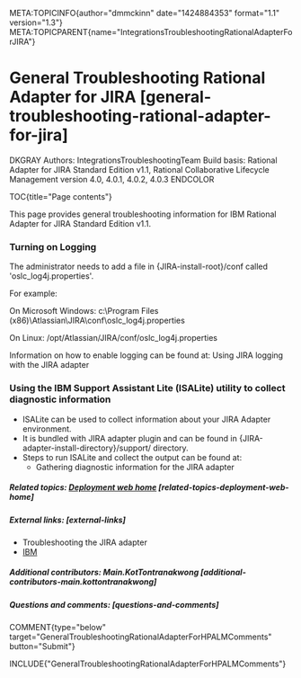 META:TOPICINFO{author="dmmckinn" date="1424884353" format="1.1"
version="1.3"}
META:TOPICPARENT{name="IntegrationsTroubleshootingRationalAdapterForJIRA"}

# General Troubleshooting Rational Adapter for JIRA [general-troubleshooting-rational-adapter-for-jira]

DKGRAY Authors: IntegrationsTroubleshootingTeam Build basis: Rational
Adapter for JIRA Standard Edition v1.1, Rational Collaborative Lifecycle
Management version 4.0, 4.0.1, 4.0.2, 4.0.3 ENDCOLOR

TOC{title="Page contents"}

This page provides general troubleshooting information for IBM Rational
Adapter for JIRA Standard Edition v1.1.

### Turning on Logging

The administrator needs to add a file in {JIRA-install-root}/conf called
'oslc_log4j.properties'.

For example:

On Microsoft Windows: c:\Program Files
(x86)\Atlassian\JIRA\conf\oslc_log4j.properties

On Linux: /opt/Atlassian/JIRA/conf/oslc_log4j.properties

Information on how to enable logging can be found at: Using JIRA logging
with the JIRA adapter

### Using the IBM Support Assistant Lite (ISALite) utility to collect diagnostic information

-   ISALite can be used to collect information about your JIRA Adapter
    environment.
-   It is bundled with JIRA adapter plugin and can be found in
    {JIRA-adapter-install-directory}/support/ directory.
-   Steps to run ISALite and collect the output can be found at:
    -   Gathering diagnostic information for the JIRA adapter

##### Related topics: [Deployment web home](DeploymentWebHome) [related-topics-deployment-web-home]

##### External links: [external-links]

-   Troubleshooting the JIRA adapter
-   [IBM](https://www.ibm.com)

##### Additional contributors: Main.KotTontranakwong [additional-contributors-main.kottontranakwong]

##### Questions and comments: [questions-and-comments]

COMMENT{type="below"
target="GeneralTroubleshootingRationalAdapterForHPALMComments"
button="Submit"}

INCLUDE{"GeneralTroubleshootingRationalAdapterForHPALMComments"}
